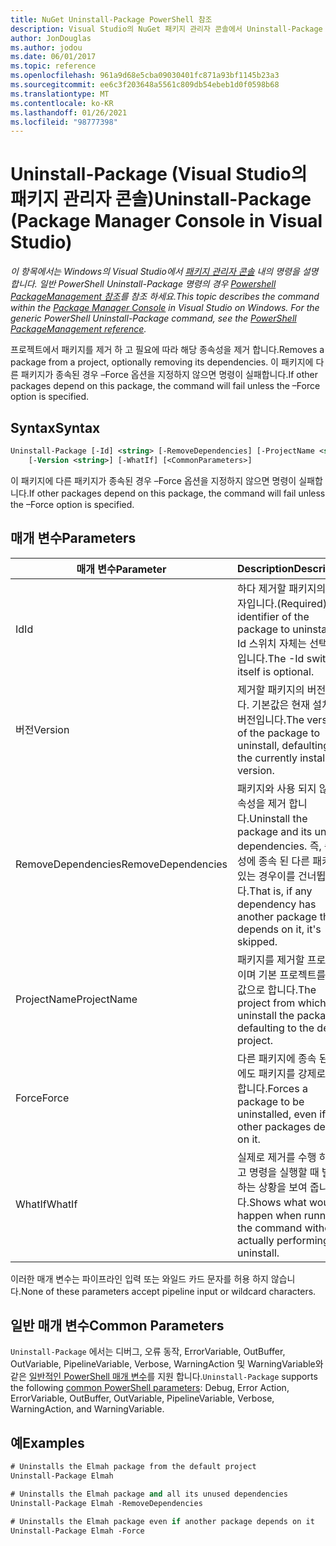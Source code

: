 ```yaml
---
title: NuGet Uninstall-Package PowerShell 참조
description: Visual Studio의 NuGet 패키지 관리자 콘솔에서 Uninstall-Package PowerShell 명령에 대 한 참조입니다.
author: JonDouglas
ms.author: jodou
ms.date: 06/01/2017
ms.topic: reference
ms.openlocfilehash: 961a9d68e5cba09030401fc871a93bf1145b23a3
ms.sourcegitcommit: ee6c3f203648a5561c809db54ebeb1d0f0598b68
ms.translationtype: MT
ms.contentlocale: ko-KR
ms.lasthandoff: 01/26/2021
ms.locfileid: "98777398"
---
```

# <a name="uninstall-package-package-manager-console-in-visual-studio"></a><span data-ttu-id="c62ee-103">Uninstall-Package (Visual Studio의 패키지 관리자 콘솔)</span><span class="sxs-lookup"><span data-stu-id="c62ee-103">Uninstall-Package (Package Manager Console in Visual Studio)</span></span>

<span data-ttu-id="c62ee-104">*이 항목에서는 Windows의 Visual Studio에서 [패키지 관리자 콘솔](../../consume-packages/install-use-packages-powershell.md) 내의 명령을 설명 합니다. 일반 PowerShell Uninstall-Package 명령의 경우 [Powershell PackageManagement 참조](/powershell/module/packagemanagement/?view=powershell-6)를 참조 하세요.*</span><span class="sxs-lookup"><span data-stu-id="c62ee-104">*This topic describes the command within the [Package Manager Console](../../consume-packages/install-use-packages-powershell.md) in Visual Studio on Windows. For the generic PowerShell Uninstall-Package command, see the [PowerShell PackageManagement reference](/powershell/module/packagemanagement/?view=powershell-6).*</span></span>

<span data-ttu-id="c62ee-105">프로젝트에서 패키지를 제거 하 고 필요에 따라 해당 종속성을 제거 합니다.</span><span class="sxs-lookup"><span data-stu-id="c62ee-105">Removes a package from a project, optionally removing its dependencies.</span></span> <span data-ttu-id="c62ee-106">이 패키지에 다른 패키지가 종속된 경우 –Force 옵션을 지정하지 않으면 명령이 실패합니다.</span><span class="sxs-lookup"><span data-stu-id="c62ee-106">If other packages depend on this package, the command will fail unless the –Force option is specified.</span></span>

## <a name="syntax"></a><span data-ttu-id="c62ee-107">Syntax</span><span class="sxs-lookup"><span data-stu-id="c62ee-107">Syntax</span></span>

```ps
Uninstall-Package [-Id] <string> [-RemoveDependencies] [-ProjectName <string>] [-Force]
    [-Version <string>] [-WhatIf] [<CommonParameters>]
```

<span data-ttu-id="c62ee-108">이 패키지에 다른 패키지가 종속된 경우 –Force 옵션을 지정하지 않으면 명령이 실패합니다.</span><span class="sxs-lookup"><span data-stu-id="c62ee-108">If other packages depend on this package, the command will fail unless the –Force option is specified.</span></span>

## <a name="parameters"></a><span data-ttu-id="c62ee-109">매개 변수</span><span class="sxs-lookup"><span data-stu-id="c62ee-109">Parameters</span></span>

| <span data-ttu-id="c62ee-110">매개 변수</span><span class="sxs-lookup"><span data-stu-id="c62ee-110">Parameter</span></span> | <span data-ttu-id="c62ee-111">Description</span><span class="sxs-lookup"><span data-stu-id="c62ee-111">Description</span></span> |
| --- | --- |
| <span data-ttu-id="c62ee-112">Id</span><span class="sxs-lookup"><span data-stu-id="c62ee-112">Id</span></span> | <span data-ttu-id="c62ee-113">하다 제거할 패키지의 식별자입니다.</span><span class="sxs-lookup"><span data-stu-id="c62ee-113">(Required) The identifier of the package to uninstall.</span></span> <span data-ttu-id="c62ee-114">-Id 스위치 자체는 선택 사항입니다.</span><span class="sxs-lookup"><span data-stu-id="c62ee-114">The -Id switch itself is optional.</span></span> |
| <span data-ttu-id="c62ee-115">버전</span><span class="sxs-lookup"><span data-stu-id="c62ee-115">Version</span></span> | <span data-ttu-id="c62ee-116">제거할 패키지의 버전입니다. 기본값은 현재 설치 된 버전입니다.</span><span class="sxs-lookup"><span data-stu-id="c62ee-116">The version of the package to uninstall, defaulting to the currently installed version.</span></span> |
| <span data-ttu-id="c62ee-117">RemoveDependencies</span><span class="sxs-lookup"><span data-stu-id="c62ee-117">RemoveDependencies</span></span> | <span data-ttu-id="c62ee-118">패키지와 사용 되지 않는 종속성을 제거 합니다.</span><span class="sxs-lookup"><span data-stu-id="c62ee-118">Uninstall the package and its unused dependencies.</span></span> <span data-ttu-id="c62ee-119">즉, 종속성에 종속 된 다른 패키지가 있는 경우이를 건너뜁니다.</span><span class="sxs-lookup"><span data-stu-id="c62ee-119">That is, if any dependency has another package that depends on it, it's skipped.</span></span> |
| <span data-ttu-id="c62ee-120">ProjectName</span><span class="sxs-lookup"><span data-stu-id="c62ee-120">ProjectName</span></span> | <span data-ttu-id="c62ee-121">패키지를 제거할 프로젝트 이며 기본 프로젝트를 기본값으로 합니다.</span><span class="sxs-lookup"><span data-stu-id="c62ee-121">The project from which to uninstall the package, defaulting to the default project.</span></span> |
| <span data-ttu-id="c62ee-122">Force</span><span class="sxs-lookup"><span data-stu-id="c62ee-122">Force</span></span> | <span data-ttu-id="c62ee-123">다른 패키지에 종속 된 경우에도 패키지를 강제로 제거 합니다.</span><span class="sxs-lookup"><span data-stu-id="c62ee-123">Forces a package to be uninstalled, even if other packages depend on it.</span></span> |
| <span data-ttu-id="c62ee-124">WhatIf</span><span class="sxs-lookup"><span data-stu-id="c62ee-124">WhatIf</span></span> | <span data-ttu-id="c62ee-125">실제로 제거를 수행 하지 않고 명령을 실행할 때 발생 하는 상황을 보여 줍니다.</span><span class="sxs-lookup"><span data-stu-id="c62ee-125">Shows what would happen when running the command without actually performing the uninstall.</span></span> |

<span data-ttu-id="c62ee-126">이러한 매개 변수는 파이프라인 입력 또는 와일드 카드 문자를 허용 하지 않습니다.</span><span class="sxs-lookup"><span data-stu-id="c62ee-126">None of these parameters accept pipeline input or wildcard characters.</span></span>

## <a name="common-parameters"></a><span data-ttu-id="c62ee-127">일반 매개 변수</span><span class="sxs-lookup"><span data-stu-id="c62ee-127">Common Parameters</span></span>

<span data-ttu-id="c62ee-128">`Uninstall-Package` 에서는 디버그, 오류 동작, ErrorVariable, OutBuffer, OutVariable, PipelineVariable, Verbose, WarningAction 및 WarningVariable와 같은 [일반적인 PowerShell 매개 변수](/powershell/module/microsoft.powershell.core/about/about_commonparameters)를 지원 합니다.</span><span class="sxs-lookup"><span data-stu-id="c62ee-128">`Uninstall-Package` supports the following [common PowerShell parameters](/powershell/module/microsoft.powershell.core/about/about_commonparameters): Debug, Error Action, ErrorVariable, OutBuffer, OutVariable, PipelineVariable, Verbose, WarningAction, and WarningVariable.</span></span>

## <a name="examples"></a><span data-ttu-id="c62ee-129">예</span><span class="sxs-lookup"><span data-stu-id="c62ee-129">Examples</span></span>

```ps
# Uninstalls the Elmah package from the default project
Uninstall-Package Elmah

# Uninstalls the Elmah package and all its unused dependencies
Uninstall-Package Elmah -RemoveDependencies 

# Uninstalls the Elmah package even if another package depends on it
Uninstall-Package Elmah -Force
```
